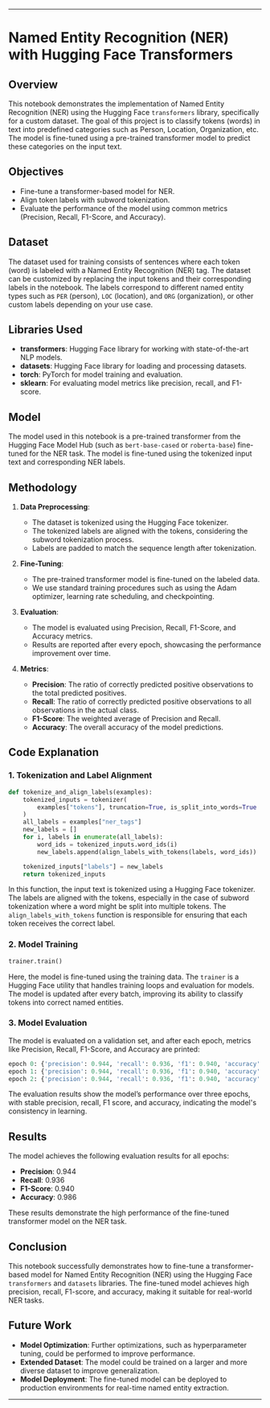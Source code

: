 

---

# Named Entity Recognition (NER) with Hugging Face Transformers

## Overview

This notebook demonstrates the implementation of Named Entity Recognition (NER) using the Hugging Face `transformers` library, specifically for a custom dataset. The goal of this project is to classify tokens (words) in text into predefined categories such as Person, Location, Organization, etc. The model is fine-tuned using a pre-trained transformer model to predict these categories on the input text.

## Objectives

- Fine-tune a transformer-based model for NER.
- Align token labels with subword tokenization.
- Evaluate the performance of the model using common metrics (Precision, Recall, F1-Score, and Accuracy).

## Dataset

The dataset used for training consists of sentences where each token (word) is labeled with a Named Entity Recognition (NER) tag. The dataset can be customized by replacing the input tokens and their corresponding labels in the notebook. The labels correspond to different named entity types such as `PER` (person), `LOC` (location), and `ORG` (organization), or other custom labels depending on your use case.

## Libraries Used

- **transformers**: Hugging Face library for working with state-of-the-art NLP models.
- **datasets**: Hugging Face library for loading and processing datasets.
- **torch**: PyTorch for model training and evaluation.
- **sklearn**: For evaluating model metrics like precision, recall, and F1-score.

## Model

The model used in this notebook is a pre-trained transformer from the Hugging Face Model Hub (such as `bert-base-cased` or `roberta-base`) fine-tuned for the NER task. The model is fine-tuned using the tokenized input text and corresponding NER labels.

## Methodology

1. **Data Preprocessing**: 
    - The dataset is tokenized using the Hugging Face tokenizer.
    - The tokenized labels are aligned with the tokens, considering the subword tokenization process.
    - Labels are padded to match the sequence length after tokenization.

2. **Fine-Tuning**: 
    - The pre-trained transformer model is fine-tuned on the labeled data.
    - We use standard training procedures such as using the Adam optimizer, learning rate scheduling, and checkpointing.

3. **Evaluation**:
    - The model is evaluated using Precision, Recall, F1-Score, and Accuracy metrics.
    - Results are reported after every epoch, showcasing the performance improvement over time.

4. **Metrics**:
    - **Precision**: The ratio of correctly predicted positive observations to the total predicted positives.
    - **Recall**: The ratio of correctly predicted positive observations to all observations in the actual class.
    - **F1-Score**: The weighted average of Precision and Recall.
    - **Accuracy**: The overall accuracy of the model predictions.

## Code Explanation

### 1. Tokenization and Label Alignment

```python
def tokenize_and_align_labels(examples):
    tokenized_inputs = tokenizer(
        examples["tokens"], truncation=True, is_split_into_words=True
    )
    all_labels = examples["ner_tags"]
    new_labels = []
    for i, labels in enumerate(all_labels):
        word_ids = tokenized_inputs.word_ids(i)
        new_labels.append(align_labels_with_tokens(labels, word_ids))

    tokenized_inputs["labels"] = new_labels
    return tokenized_inputs
```

In this function, the input text is tokenized using a Hugging Face tokenizer. The labels are aligned with the tokens, especially in the case of subword tokenization where a word might be split into multiple tokens. The `align_labels_with_tokens` function is responsible for ensuring that each token receives the correct label.

### 2. Model Training

```python
trainer.train()
```

Here, the model is fine-tuned using the training data. The `trainer` is a Hugging Face utility that handles training loops and evaluation for models. The model is updated after every batch, improving its ability to classify tokens into correct named entities.

### 3. Model Evaluation

The model is evaluated on a validation set, and after each epoch, metrics like Precision, Recall, F1-Score, and Accuracy are printed:

```python
epoch 0: {'precision': 0.944, 'recall': 0.936, 'f1': 0.940, 'accuracy': 0.986}
epoch 1: {'precision': 0.944, 'recall': 0.936, 'f1': 0.940, 'accuracy': 0.986}
epoch 2: {'precision': 0.944, 'recall': 0.936, 'f1': 0.940, 'accuracy': 0.986}
```

The evaluation results show the model’s performance over three epochs, with stable precision, recall, F1 score, and accuracy, indicating the model's consistency in learning.

## Results

The model achieves the following evaluation results for all epochs:

- **Precision**: 0.944
- **Recall**: 0.936
- **F1-Score**: 0.940
- **Accuracy**: 0.986

These results demonstrate the high performance of the fine-tuned transformer model on the NER task.

## Conclusion

This notebook successfully demonstrates how to fine-tune a transformer-based model for Named Entity Recognition (NER) using the Hugging Face `transformers` and `datasets` libraries. The fine-tuned model achieves high precision, recall, F1-score, and accuracy, making it suitable for real-world NER tasks.

## Future Work

- **Model Optimization**: Further optimizations, such as hyperparameter tuning, could be performed to improve performance.
- **Extended Dataset**: The model could be trained on a larger and more diverse dataset to improve generalization.
- **Model Deployment**: The fine-tuned model can be deployed to production environments for real-time named entity extraction.

---
